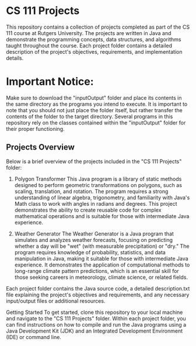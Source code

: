 # CS 111 Projects
This repository contains a collection of projects completed as part of the CS 111 course at Rutgers University. The projects are written in Java and demonstrate the programming concepts, data structures, and algorithms taught throughout the course. Each project folder contains a detailed description of the project's objectives, requirements, and implementation details.

# Important Notice:
Make sure to download the "inputOutput" folder and place its contents in the same directory as the programs you intend to execute. It is important to note that you should not just place the folder itself, but rather transfer the contents of the folder to the target directory. Several programs in this repository rely on the classes contained within the "inputOutput" folder for their proper functioning.

## Projects Overview
Below is a brief overview of the projects included in the "CS 111 Projects" folder:

1. Polygon Transformer
This Java program is a library of static methods designed to perform geometric transformations on polygons, such as scaling, translation, and rotation. The program requires a strong understanding of linear algebra, trigonometry, and familiarity with Java's Math class to work with angles in radians and degrees. This project demonstrates the ability to create reusable code for complex mathematical operations and is suitable for those with intermediate Java experience.

2. Weather Generator
The Weather Generator is a Java program that simulates and analyzes weather forecasts, focusing on predicting whether a day will be "wet" (with measurable precipitation) or "dry." The program requires knowledge of probability, statistics, and data manipulation in Java, making it suitable for those with intermediate Java experience. It demonstrates the application of computational methods to long-range climate pattern predictions, which is an essential skill for those seeking careers in meteorology, climate science, or related fields.

Each project folder contains the Java source code, a detailed description.txt file explaining the project's objectives and requirements, and any necessary input/output files or additional resources.

Getting Started
To get started, clone this repository to your local machine and navigate to the "CS 111 Projects" folder. Within each project folder, you can find instructions on how to compile and run the Java programs using a Java Development Kit (JDK) and an Integrated Development Environment (IDE) or command line.
